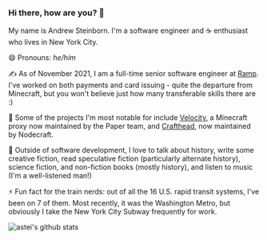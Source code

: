 ### Hi there, how are you? 👋

My name is Andrew Steinborn. I'm a software engineer and ☕ enthusiast who lives in New York City. 

😄 Pronouns: _he/him_

✍️ As of November 2021, I am a full-time senior software engineer at [Ramp](https://ramp.com). I've worked on both payments and card issuing - quite the departure from Minecraft, but you won't believe just how many transferable skills there are :)

🔭 Some of the projects I'm most notable for include [Velocity](https://velocitypowered.com), a Minecraft proxy now maintained by the Paper team, and [Crafthead](https://crafthead.net), now maintained by Nodecraft.

💬 Outside of software development, I love to talk about history, write some creative fiction, read speculative fiction (particularly alternate history), science fiction, and non-fiction books (mostly history), and listen to music (I'm a well-listened man!)

⚡ Fun fact for the train nerds: out of all the 16 U.S. rapid transit systems, I've been on 7 of them. Most recently, it was the Washington Metro, but obviously I take the New York City Subway frequently for work.

![astei's github stats](https://github-readme-stats.vercel.app/api?username=astei&count_private=true)

<!--
**astei/astei** is a ✨ _special_ ✨ repository because its `README.md` (this file) appears on your GitHub profile.

Here are some ideas to get you started:

- 🔭 I’m currently working on ...
- 🌱 I’m currently learning ...
- 👯 I’m looking to collaborate on ...
- 🤔 I’m looking for help with ...
- 💬 Ask me about ...
- 📫 How to reach me: ...
- 😄 Pronouns: ...
- ⚡ Fun fact: ...
-->
